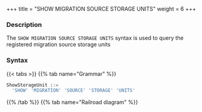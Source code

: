 +++
title = "SHOW MIGRATION SOURCE STORAGE UNITS"
weight = 6
+++

### Description

The `SHOW MIGRATION SOURCE STORAGE UNITS` syntax is used to query the registered migration source storage units

### Syntax

{{< tabs >}}
{{% tab name="Grammar" %}}
```sql
ShowStorageUnit ::=
  'SHOW' 'MIGRATION' 'SOURCE' 'STORAGE' 'UNITS'
```
{{% /tab %}}
{{% tab name="Railroad diagram" %}}
<iframe frameborder="0" name="diagram" id="diagram" width="100%" height="100%"></iframe>
{{% /tab %}}
{{< /tabs >}}

### Return Value Description

| Column    | Description           |
| --------- | --------------------- |
| name      | Storage unit name     |
| type      | Storage unit type     |
| host      | Storage unit host     |
| port      | Storage unit port     |
| db        | Database name         |
| attribute | Storage unit attribute|

 ### Example

- Query registered migration source storage units

```sql
SHOW MIGRATION SOURCE STORAGE UNITS;
```

```sql
mysql> SHOW MIGRATION SOURCE STORAGE UNITS;
+------+-------+-----------+------+----------------+---------------------------------+---------------------------+---------------------------+---------------+---------------+-----------+------------------+
| name | type  | host      | port | db             | connection_timeout_milliseconds | idle_timeout_milliseconds | max_lifetime_milliseconds | max_pool_size | min_pool_size | read_only | other_attributes |
+------+-------+-----------+------+----------------+---------------------------------+---------------------------+---------------------------+---------------+---------------+-----------+------------------+
| ds_1 | MySQL | 127.0.0.1 | 3306 | migration_ds_0 |                                 |                           |                           |               |               |           |                  |
+------+-------+-----------+------+----------------+---------------------------------+---------------------------+---------------------------+---------------+---------------+-----------+------------------+
1 row in set (0.01 sec)
```

### Reserved word

`SHOW`, `MIGRATION`, `SOURCE`, `STORAGE`, `UNITS`

### Related links

- [Reserved word](/en/reference/distsql/syntax/reserved-word/)